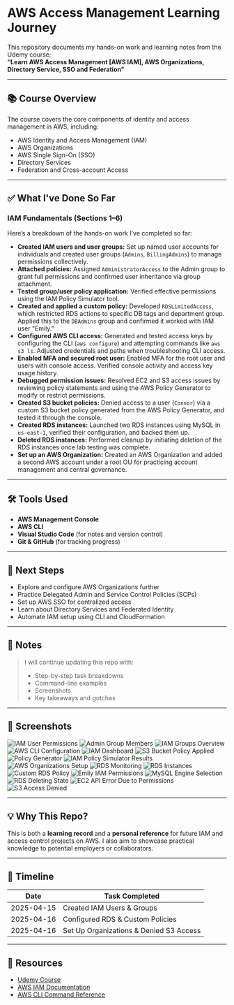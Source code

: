 # AWS Access Management Learning Journey

This repository documents my hands-on work and learning notes from the Udemy course:  
**“Learn AWS Access Management [AWS IAM], AWS Organizations, Directory Service, SSO and Federation”**

---

## 📚 Course Overview

The course covers the core components of identity and access management in AWS, including:

- AWS Identity and Access Management (IAM)
- AWS Organizations
- AWS Single Sign-On (SSO)
- Directory Services
- Federation and Cross-account Access

---

## ✅ What I've Done So Far

### IAM Fundamentals (Sections 1–6)

Here’s a breakdown of the hands-on work I’ve completed so far:

- **Created IAM users and user groups:** Set up named user accounts for individuals and created user groups (`Admins`, `BillingAdmins`) to manage permissions collectively.
- **Attached policies:** Assigned `AdministratorAccess` to the Admin group to grant full permissions and confirmed user inheritance via group attachment.
- **Tested group/user policy application:** Verified effective permissions using the IAM Policy Simulator tool.
- **Created and applied a custom policy:** Developed `RDSLimitedAccess`, which restricted RDS actions to specific DB tags and department group. Applied this to the `DBAdmins` group and confirmed it worked with IAM user "Emily."
- **Configured AWS CLI access:** Generated and tested access keys by configuring the CLI (`aws configure`) and attempting commands like `aws s3 ls`. Adjusted credentials and paths when troubleshooting CLI access.
- **Enabled MFA and secured root user:** Enabled MFA for the root user and users with console access. Verified console activity and access key usage history.
- **Debugged permission issues:** Resolved EC2 and S3 access issues by reviewing policy statements and using the AWS Policy Generator to modify or restrict permissions.
- **Created S3 bucket policies:** Denied access to a user (`Connor`) via a custom S3 bucket policy generated from the AWS Policy Generator, and tested it through the console.
- **Created RDS instances:** Launched two RDS instances using MySQL in `us-east-1`, verified their configuration, and backed them up.
- **Deleted RDS instances:** Performed cleanup by initiating deletion of the RDS instances once lab testing was complete.
- **Set up an AWS Organization:** Created an AWS Organization and added a second AWS account under a root OU for practicing account management and central governance.

---

## 🛠️ Tools Used

- **AWS Management Console**
- **AWS CLI**
- **Visual Studio Code** (for notes and version control)
- **Git & GitHub** (for tracking progress)

---

## 📌 Next Steps

- Explore and configure AWS Organizations further
- Practice Delegated Admin and Service Control Policies (SCPs)
- Set up AWS SSO for centralized access
- Learn about Directory Services and Federated Identity
- Automate IAM setup using CLI and CloudFormation

---

## 📝 Notes

> I will continue updating this repo with:
> - Step-by-step task breakdowns
> - Command-line examples
> - Screenshots
> - Key takeaways and gotchas

---

## 📸 Screenshots

![IAM User Permissions](https://github.com/user-attachments/assets/5aef8004-5f14-4aec-a961-469dc5230b36)
![Admin Group Members](https://github.com/user-attachments/assets/55ba5b41-27c9-4050-9387-cf3ba1aef5ad)
![IAM Groups Overview](https://github.com/user-attachments/assets/4b43ad08-1885-4d12-b0a3-c37565f0ab16)
![AWS CLI Configuration](https://github.com/user-attachments/assets/2f7c8917-ea88-40c9-bdd2-ec56290e146d)
![IAM Dashboard](https://github.com/user-attachments/assets/7a762407-9157-4a55-83b5-3c4dc844e9a4)
![S3 Bucket Policy Applied](https://github.com/user-attachments/assets/73e90592-7182-431b-bc2e-59b9d950c376)
![Policy Generator](https://github.com/user-attachments/assets/7390a37d-4a1f-4673-932a-2eed86478fba)
![IAM Policy Simulator Results](https://github.com/user-attachments/assets/f526934e-16f6-475c-8bde-aa16579f11a2)
![AWS Organizations Setup](https://github.com/user-attachments/assets/a43c9b28-4b82-431e-be9a-86b97ed41d94)
![RDS Monitoring](https://github.com/user-attachments/assets/60741c7d-a010-4ca0-b9e4-8af11a5b4360)
![RDS Instances](https://github.com/user-attachments/assets/5932f1ae-ba48-477f-b80e-e0918c4c8884)
![Custom RDS Policy](https://github.com/user-attachments/assets/2fb9768c-6849-4f02-a276-a9cccb18963b)
![Emily IAM Permissions](https://github.com/user-attachments/assets/c13fd17a-5a70-4a99-82e6-846b93c33803)
![MySQL Engine Selection](https://github.com/user-attachments/assets/b2e0bee6-2d4b-46f5-8ebf-3e0a624761b1)
![RDS Deleting State](https://github.com/user-attachments/assets/0f3af26d-4e92-40bc-bba5-a7a1a3b234d8)
![EC2 API Error Due to Permissions](https://github.com/user-attachments/assets/cd9c2e92-dd15-4d88-8d5b-cbd2389b428a)
![S3 Access Denied](https://github.com/user-attachments/assets/ad62a91a-e2dc-47cc-bf56-95b27e685aa3)

---

## 💡 Why This Repo?

This is both a **learning record** and a **personal reference** for future IAM and access control projects on AWS. I also aim to showcase practical knowledge to potential employers or collaborators.

---

## 📅 Timeline

| Date       | Task Completed                |
|------------|-------------------------------|
| 2025-04-15 | Created IAM Users & Groups    |
| 2025-04-16 | Configured RDS & Custom Policies |
| 2025-04-16 | Set Up Organizations & Denied S3 Access |

---

## 🔗 Resources

- [Udemy Course](https://www.udemy.com/)
- [AWS IAM Documentation](https://docs.aws.amazon.com/iam/)
- [AWS CLI Command Reference](https://docs.aws.amazon.com/cli/latest/index.html)
